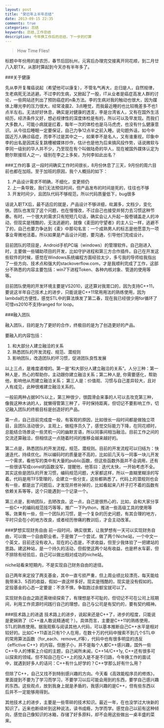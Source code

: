 ```yaml
---
layout: post
title: "癸巳年上半年总结"
date: 2013-09-15 22:35
comments: true
categories: 总结
keywords: 总结,工作总结
description: 今年换工作后的总结，下一步的打算
---
```

> How Time Flies!

标题中年份用的是农历，春节后回杭州，元宵后办理完交接离开同花顺，到二月廿八入职TX，从那时算起到今天亦有半年多了。

###关于健康

先从李开复罹癌说起（希望他可以康复），不管名气再大，总归是人，自然规律，生老病死无法逃避。不过李的生病，又掀起了一股，IT从业者是癌症高发人群的讨论，一些网站还列出了预防癌症的n条方法。李的生病对我的触动也很大，因为媒体上曝光李的压力很大，经常凌晨2、3点睡觉，而我最近睡的也比较晚差多不也1点半左右。无法好好休息，确实是对健康的透支，李是台湾省人，又有在国外生活经历，经济条件又好，想必规律性的深度体检是有的，所以可以及早发现。而我们大多数人，可能小病就是扛着，每年一次的体检也是马马虎虎，也没有什么健康意识。从今往后睡眠一定要保证，自己力争12点半之前入睡。说句题外话，如今中国近万人确诊癌症，而李不过是其中之一，如果李不是名人，又有谁重视，印象中李的出名是因其反复跳槽被媒体炒作，估计也是他为后来搞风投作势，话说微软与李同一级别的华人并不少，乃至现在有个叫做陆奇的华人，现在被国外媒体认定为鲍尔默接班人之一，级别在李之上多矣，为何李如此出名？

###工作的事
这一段时间确实工作时间很长，8月份休息了三天，9月份的周六目前也都在加班。至于加班的原因，我个人概括的如下：
 
 1. 产品设计需求不明确，不细化，变更频仍
 2. 上一条导致，我们无法预估时间，但产品发布的时间是死的，往往也不够
 3. 开发时间少，且团队代码不够规范，所以代码质量低下，bug很多

话说入职TX后，最不适应的就是，产品设计不够详细，纰漏多，文档少，变化快。团队也发现了这个问题，也在慢慢改，不过自己也接受并努力去习惯这种节奏。有时，一个很大的需求只有短短几句话，确实会让人升起一股卷铺盖走人的冲动，但现实是残酷的，无法逃避的，就像《麦田的守望者》的主人公一样，逃避不了的，自己也要力争达到《麦》中那句名言：一个成熟男人的标志是他愿意为一项事业卑微地活着。所以如果是产品设计问题，要沟通，引导他们完成设计。

目前团队的项目是，Android手机PC端（windows）的管理软件。自己刚进入时，主要做一些辅助项目的开发，比如守护进程和第三方合作插件。自己在开发这些软件的时候，感觉在Windows系统编程方面经验太少，多亏我的导师给我指出了一些方向、技术点和强大的stackoverflow.com，才是我顺利完成了工作，这部分不熟悉的内容主要包括：win7下进程Token、各种内核对象、管道的使用等等。

目前团队使用的开发环境主要是VS2010，这还算对我胃口的，因为支持C++11，要说这半年自己技术上的进步，只能说是C++11常用用法的熟练使用，因为lambda的方便性，感觉STL中的算法焕发了第二春，现在我已经很少用for循环了
可惜vs2010不支持ranged for loop。

###融入团队

融入团队，目的是为了更好的合作，终极目的是为了创造更好的产品。

要融入的内容包括：

1. 和大部分人建立融洽的关系
2. 熟悉团队的开发流程、规范、潜规则
3. 影响团队，改造团队的坏习惯，促进团队良性发展

以上三点，是难度递增的。第一是“和大部分人建立融洽的关系”。人分三种：第一种人是，热心的帮助你，主动跟你建立融洽关系；第二种人是, 你需要感化，帮助他，影响他从而建立融洽关系； 第三人是：价值观、习惯与自己差异较大，且对人有成见，此种很难建立融洽关系的。

一般前两种占据90%以上，第三种很少，很圆滑会来事的人可以去攻克第三种，像我这种木讷的人，就懒得管第三种了，平时保持距离，但切记不要影响工作，切记融入团队的终极目标是创造好的产品。

第一点，自己目前完成度一般，有客观的原因，比如很长一段时间都是做独立项目，且团队活动很少。主观上，做程序员久了，感觉交际能力下降，在同花顺时，总能结合场景说一些灵机一闪的幽默言语，所以同事间相当融洽。目前工作之间的交流还算融洽，但相信这一点随着时间的推移会越来越好的。

第二点是，熟悉团队的开发流程，规范，潜规则。目前的开发流程可以归结为：快速迭代，持续优化。所以编码时的质量是不高的，比如前几天与一同事一块儿开发一个需求，看他写的类中有大量的public函数，但这些函数外面并不会调用，还有一些很该写成const的函数没写，提醒他，他答曰：迭代太快，一开始考虑不全。其实这些是团队的开发习惯，编码规范问题，大家都这样，所以一直糊里糊涂的写着。代码是用TFS管理的，会建立一些分支，这些都熟悉了。代码上的潜规则也会有一些，都是出了问题后，才发现并修补掉的，比如看起来八杆子打不着的函数有依赖关系等等，这个只能遇到一个记录一个。

第三点是，影响团队，去陋改良。这一点，自己是很热心的，比如，会和大家分享一些C++的编码规范技巧等等，推广一下Python，推进一些高级工具的使用等等。效果有一些，但一个团队的习惯，是一个复杂的历史问题，有其合理的地方，平时只会在小的地方改良，或者经历惨痛的教训后，才会主动改革。

###梦想实现财务自由
前一段时间，确实很累，让我梦想有一天可以实现财务自由，可以做一个自由职业者。于是做了一个尝试，做了两个Niche站，一个中文一个英文，目前还没有收入，现在的心态是，不求收益，但至少我体验了一把建站的思路。建这种站，是一个持久的活动，但假使这两个站有收益，也是杯水车薪，但不排除有经验后，自己可以做出相对成功的niche站。

niche站看来短期内，不是实现自己财务自由的途径。

自己两年来定投了两支基金，其中一直亏损严重，但上周业绩比较漂亮，每天能给我带来3、5百的收益，假如一直这样多好。现实是残酷的，现实是没有假如的。定投基金的心态一定要是：不贪不惧，争取跑过余额宝就可以了。

实现财务自由之路还需继续探索了，有理想是不可耻的，但切记不可在公司上班期间，利用工作资源时间践行自己的理想，自己与公司是有契约的，要有契约精神。

###技术路上的进退
技术路上的进步，说起来还是C++了，进步的程度，只能说是更娴熟了（C++谁人敢说精通呢？）。具体而言，主要是C++11的熟练使用，STL的熟练使用。据我观察与阅读其他人代码，可以基本推断自己C++水平是相对较好的。比如C++11语法只有1个人在用，在数十万的代码中搜索不到几个STL中的常用算法函数（for_each、remove_if等），代码中也有很多明显的违反《effictive C++》的内容。但圈子小，并不是每个人都C++感兴趣，国外一些C++牛人的博客上介绍的主题，自己闻所未闻，C++14/C++1y, C++还有很多可以探索的领域。但不知自己在C++上的投入是不是不归路，今年换工作的面试中，就遇到好多人的诘问：C++有什么好学的？C++学那么好有什么用？

但除了C++，自己又找不到特别感兴趣的方向。今天看《高效能程序员的修炼》，里面提到不要为了学习而学习，不要学习以后可能会用到的东西，要学自己感兴趣的东西。这些观点，放到我身上就是矛盾的，我感兴趣的是C++，但有些东西以后并不一定能够用得到。

其他技术上的进步，主要是一些零碎的技术知识。最近一年，在也没学过大块新的知识了。近来也断续听到这种说法，读书成瘾，为学而学。感觉自己以前有这种倾向，感觉自己像知识的冰箱，存储了好多原料，却不会用这些做出一桌丰盛的菜来。
